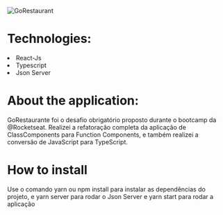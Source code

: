 ![GoRestaurant](https://user-images.githubusercontent.com/55575751/146595991-f91b299a-83e3-4072-9291-7513d0af8772.gif)

<h1> Technologies: </h1>

<li> React-Js </li>
<li> Typescript </li>
<li> Json Server </li>

<h1>About the application: </h1>

<p> GoRestaurante foi o desafio obrigatório proposto durante o bootcamp da @Rocketseat. Realizei a refatoração completa da aplicação de ClassComponents para Function Components, e também realizei a conversão de JavaScript para TypeScript.  </p>

<h1> How to install </h1>

<p> Use o comando yarn ou npm install para instalar as dependências do projeto, e yarn server para rodar o Json Server e yarn start  para rodar a aplicação </p>
